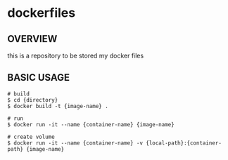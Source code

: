 # dockerfiles

## OVERVIEW

this is a repository to be stored my docker files

## BASIC USAGE

```
# build
$ cd {directory}
$ docker build -t {image-name} .
```

```
# run
$ docker run -it --name {container-name} {image-name}
```

```
# create volume
$ docker run -it --name {container-name} -v {local-path}:{container-path} {image-name}
```
